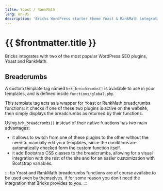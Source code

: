 ```yaml
---
title: Yoast / RankMath
lang: en-US
description: 'Bricks WordPress starter theme Yoast & RankMath integration'
---
```


# {{ $frontmatter.title }}

Bricks integrates with two of the most popular WordPress SEO plugins, Yoast and RankMath.

## Breadcrumbs

A custom template tag named `brk_breadcrumbs()` is available to use in your templates, and is defined inside `functions/global.php`.

This template tag acts as a wrapper for Yoast or RankMath breadcrumbs functions: it checks if one of these two plugins is active on the website, then simply displays the breadcrumbs as returned by their functions.

Using `brk_breadcrumbs()` instead of their native functions has two main advantages:

- it allows to switch from one of these plugins to the other without the need to manually edit your templates, since the conditions are automatically checked form the custom function itself.
- it add Bootstrap CSS classes to the breadcrumbs, allowing for a visual integration with the rest of the site and for an easier customization with Bootstrap variables.

::: tip
Yoast and RankMath breadcrumbs functions are of course availabe to be used even by themselves, if for some reason you don't need the integration that Bricks provides to you.
:::
